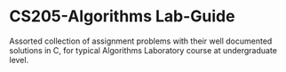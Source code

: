 # CS205-Algorithms Lab-Guide
Assorted collection of assignment problems with their well documented solutions in C, for typical Algorithms Laboratory course at undergraduate level.
